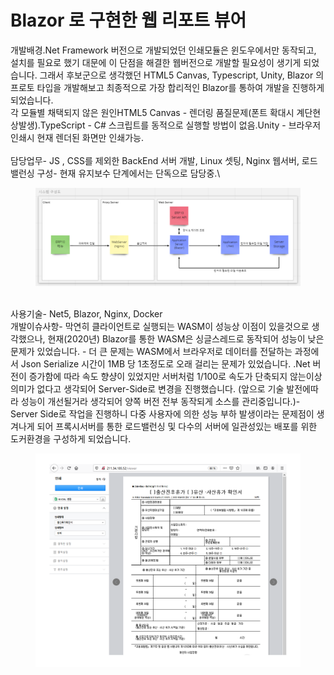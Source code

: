 # Blazor 로 구현한 웹 리포트 뷰어



개발배경.Net Framework 버전으로 개발되었던 인쇄모듈은 윈도우에서만 동작되고, 설치를 필요로 했기 대문에 이 단점을 해결한 웹버전으로 개발할 필요성이 생기게 되었습니다. 그래서 후보군으로 생각했던 HTML5 Canvas, Typescript, Unity, Blazor 의 프로토 타입을 개발해보고 최종적으로 가장 합리적인 Blazor를 통하여 개발을 진행하게 되었습니다. \
각 모듈별 채택되지 않은 원인HTML5 Canvas - 렌더링 품질문제(폰트 확대시 계단현상발생).TypeScript - C# 스크립트를 동적으로 실행할 방법이 없음.Unity - 브라우저 인쇄시 현재 렌더된 화면만 인쇄가능.\
\
담당업무- JS , CSS를 제외한 BackEnd 서버 개발, Linux 셋팅, Nginx 웹서버, 로드밸런싱 구성- 현재 유지보수 단계에서는 단독으로 담당중.\


<figure><img src="../../.gitbook/assets/image (2).png" alt=""><figcaption></figcaption></figure>

\
사용기술- Net5, Blazor, Nginx, Docker\
개발이슈사항- 막연히 클라이언트로 실행되는 WASM이 성능상 이점이 있을것으로 생각했으나, 현재(2020년) Blazor를 통한 WASM은 싱글스레드로 동작되어 성능이 낮은 문제가 있었습니다. - 더 큰 문제는 WASM에서 브라우저로 데이터를 전달하는 과정에서 Json Serialize 시간이 1MB 당 1초정도로 오래 걸리는 문제가 있었습니다. .Net 버전이 증가함에 따라 속도 향샹이 있었지만 서버처럼 1/100로 속도가 단축되지 않는이상 의미가 없다고 생각되어 Server-Side로 변경을 진행했습니다.    (앞으로 기술 발전에따라 성능이 개선될거라 생각되어 양쪽 버전 전부 동작되게 소스를 관리중입니다.)- Server Side로 작업을 진행하니 다중 사용자에 의한 성능 부하 발생이라는 문제점이 생겨나게 되어 프록시서버를 통한 로드밸런싱 및 다수의 서버에 일관성있는 배포를 위한 도커환경을 구성하게 되었습니다.&#x20;

<figure><img src="../../.gitbook/assets/image (1) (1).png" alt=""><figcaption></figcaption></figure>

